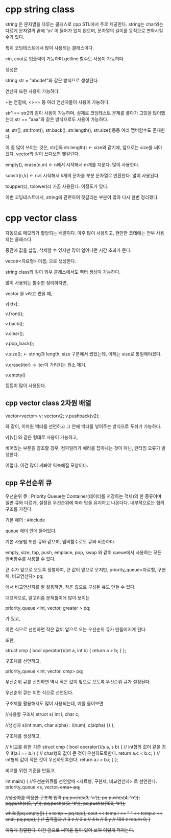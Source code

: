 # cpp string class

string 은 문자열을 다루는 클래스로 cpp STL에서 주로 제공한다. string는 char와는 다르게 문자열의 끝에 '\n' 이 들어가 있지 않으며, 문자열의 길이를 동적으로 변화시킬 수가 있다.

특히 코딩테스트에서 많이 사용되는 클래스이다.

cin, cout로 입출력이 가능하며 getline 함수도 사용이 가능하다.

생성은

string str = "abcdef"와 같은 방식으로 생성된다.

연산자 또한 사용이 가능하다.

+는 연결에, <>== 등 여러 연산자들이 사용이 가능하다.

str1 == str2와 같이 사용이 가능하며, 실제로 코딩테스트 문제를 풀다가 고민을 많이했는데 str == "aaa"와 같은 방식으로도 사용이 가능하다.

at, str[], str.front(), str.back(), str.length(), str.size()등등 여러 맴버함수도 존재한다.

이 중 많이 쓰이는 것은, str[]와 str.length() <- size와 같기에, 앞으로는 size를 써야겠다. vector와 같이 쓰다보면 헷갈린다.

empty(), erase(n,m) <- n에서 시작해서 m개를 지운다. 많이 사용한다.

substr(n,k) <- n서 시작해서 k개의 문자를 부분 문자열로 반환한다. 많이 사용된다.

toupper(c), tolower(c) 가끔 사용된다. 이정도가 있다.

이번 코딩테스트에서, string에 관련하여 헷갈리는 부분이 많아 다시 한번 정리했다.

# cpp vector class

자동으로 메모리가 할당되는 배열이다. 아주 많이 사용되고, 왠만한 코테에는 전부 사용되는 클래스다.

중간에 값을 삽입, 삭제할 수 있지만 많이 일어나면 시간 초과가 뜬다.

vecotr<자료형> 이름; 으로 생성한다.

string class와 같이 외부 클래스에서도 벡터 생성이 가능하다.

많이 사용되는 함수만 정리하자면,

vector 을 v라고 봤을 때,

v[idx];

v.front();

v.back();

v.clear();

v.pop_back();

v.size(); <- string과 length, size 구분해서 썼었는데, 이제는 size로 통일해야겠다.

v.erase(iter) -> iter이 가리키는 원소 제거.

v.empty()

등등이 많이 사용된다.

## cpp vector class 2차원 배열

vector<vector<int>> v;
  vector<int>v2;
  v.pushback(v2);
  
  와 같이, 이차원 백터를 선언하고 그 안에 백터를 넣어주는 방식으로 푸쉬가 가능하다.
  
  v[]v[] 와 같은 형태로 사용이 가능하고,
  
  비어있는 부분을 참조할 경우, 컴파일러가 에러를 잡아내는 것이 아닌, 런타임 오류가 발생한다.
  
  어렵다. 이건 많이 써봐야 익숙해질 모양이다.



## cpp 우선순위 큐
우선순위 큐 : Priority Queue는 Container(데이터를 저장하는 객체)의 한 종류이며 일반 큐와 다르게, 설정된 우선순위에 따라 탑을 유지하고 나온다다. 내부적으로는 힙의 구조를 가진다.

기본 헤더 : #include <queue>

queue 헤더 안에 들어있다.

기본 사용법 또한 큐와 같으며, 맴버함수로도 큐와 비슷하다.

empty, size, top, push, emplace, pop, swap 와 같이 queue에서 사용하는 모든 맴버함수를 사용할 수 있다.

큰 수가 앞으로 오도록 정렬하여, 큰 값이 앞으로 오지만,
priority_queue<자료형, 구현체, 비교연산자> pq;

에서 비교연산자를 잘 활용하면, 작은 값으로 구성된 큐도 만들 수 있다.

대표적으로, 알고리즘 문제풀이에 많이 보이는

priority_queue <int, vector<int>, greater<int> > pq;

가 있고,

이런 식으로 선언하면 작은 값이 앞으로 오는 우선순위 큐가 만들어지게 된다.

또한,

struct cmp {
  bool operator()(int a, int b) {
    return a > b;
  }
};

구조체를 선언하고,

priority_queue <int, vector<int>, cmp> pq;

우선순위 큐를 선언하면 역시 작은 값이 앞으로 오도록 우선순위 큐가 설정된다.

우선순위 큐는 이런 식으로 선언된다.

구조체를 활용해서도 많이 사용되는데, 예를 들어보면

//사용할 구조체
struct s{
  int i;
  char c;
  
  //생성자
  s(int num, char alpha) : i(num), c(alpha) {}
};

구조체를 생성하고,

// 비교를 위한 기준
struct cmp {
  bool operator()(s a, s b) {
    // int형의 값이 같을 경우
    if(a.i == b.i) {
      // char형의 값이 큰 것이 우선하도록한다.
      return a.c < b.c;
    }
    // int형의 값이 작은 것이 우선하도록한다.
    return a.i > b.i;
  }
};

비교를 위한 기준을 만들고,

int main() {
  //우선순위큐를 선언할때 <자료형, 구현체, 비교연산자> 로 선언한다.
  priority_queue <s, vector<s>, cmp> pq;
  
  //생성자를 이용한 구조체 입력
  pq.push(s(3, 'a'));
  pq.push(s(4, 'b'));
  pq.push(s(5, 'y'));
  pq.push(s(3, 'z'));
  pq.push(s(100, 'z'));

  while(!pq.empty()) {
    s temp = pq.top();
    cout << temp.i << " " << temp.c << endl;
    pq.pop();
  }
// 출력결과
// 3 z
// 3 a
// 4 b
// 5 y
// 100 z
  return 0;
}

이렇게 정렬된다. 이건 앞으로 써먹을 일이 있어 보여 이렇게 적어논다.
